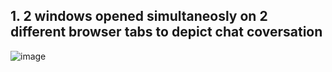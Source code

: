 ## 1. 2 windows opened simultaneosly on 2 different browser tabs to depict chat coversation
![image](https://github.com/zezs/Live-Chat-Room/assets/115359735/d4e9c8ba-fc83-421a-8988-c8f512f84aa3)
